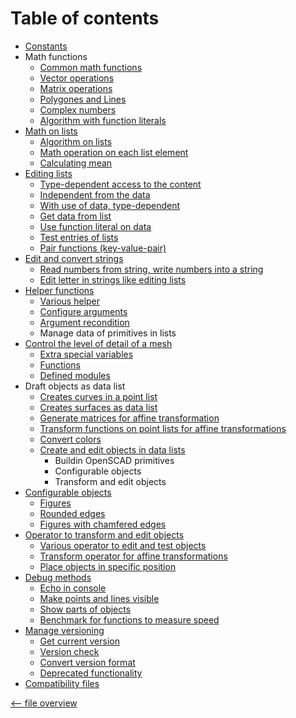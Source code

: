 Table of contents
=================

- [Constants](constants.md)
- Math functions
  - [Common math functions](math.md)
  - [Vector operations](math_vector.md)
  - [Matrix operations](math_matrix.md)
  - [Polygones and Lines](math_polygon.md)
  - [Complex numbers](math_complex.md)
  - [Algorithm with function literals](math_function.md)
- [Math on lists](list_math.md)
  - [Algorithm on lists](list_math.md#algorithm-on-lists-)
  - [Math operation on each list element](list_math.md#math-operation-on_each-list-element-)
  - [Calculating mean](list_mean.md)
- [Editing lists](list.md#editing-lists-)
  - [Type-dependent access to the content](list.md#different-type-of-data-)
  - [Independent from the data](list.md#edit-list-independent-from-the-data-)
  - [With use of data, type-dependent](list.md#edit-list-with-use-of-data-depend-on-type-)
  - [Get data from list](list.md#get-data-from-list-)
  - [Use function literal on data](list.md#edit-list-use-function-literal-on-data-)
  - [Test entries of lists](list.md#test-entries-of-lists-)
  - [Pair functions (key-value-pair)](list.md#pair-functions-)
- [Edit and convert strings](string.md)
  - [Read numbers from string, write numbers into a string](string.md#convert-strings-)
  - [Edit letter in strings like editing lists](string.md#edit-letter-in-strings-)
- [Helper functions](helper.md)
  - [Various helper](helper.md#native-helper-functions-)
  - [Configure arguments](helper.md#configure-arguments-)
  - [Argument recondition](helper.md#recondition-arguments-of-functions-)
  - Manage data of primitives in lists
- [Control the level of detail of a mesh](extend.md)
  - [Extra special variables](extend.md#special-variables-)
  - [Functions](extend.md#functions-)
  - [Defined modules](extend.md#defined-modules-)
- Draft objects as data list
  - [Creates curves in a point list](draft_curves.md)
  - [Creates surfaces as data list](draft_surface.md)
  - [Generate matrices for affine transformation](draft_matrix.md)
  - [Transform functions on point lists for affine transformations](draft_transform.md)
  - [Convert colors](color.md)
  - [Create and edit objects in data lists](draft_primitives.md)
    - Buildin OpenSCAD primitives
    - Configurable objects
    - Transform and edit objects
- [Configurable objects](object.md)
  - [Figures](object.md#figures-)
  - [Rounded edges](object.md#rounded-edges-)
  - [Figures with chamfered edges](object.md#figures-with-chamfered-edges-)
- [Operator to transform and edit objects](operator.md)
  - [Various operator to edit and test objects](operator.md#edit-and-test-objects-)
  - [Transform operator for affine transformations](operator.md#transform-operator-)
  - [Place objects in specific position](operator.md#place-objects-)
- [Debug methods](debug.md)
  - [Echo in console](debug.md#echo-in-console-)
  - [Make points and lines visible](debug.md#make-points-and-lines-visible-)
  - [Show parts of objects](debug.md#show-parts-of-objects-)
  - [Benchmark for functions to measure speed](debug.md#benchmark-function-)
- [Manage versioning](version.md)
  - [Get current version](version.md#current-version-)
  - [Version check](version.md#version-check-)
  - [Convert version format](version.md#convert-version-format-)
  - [Deprecated functionality](version.md#deprecated-functionality-)
- [Compatibility files](antiquity.md)

[<-- file overview](file_overview.md)
